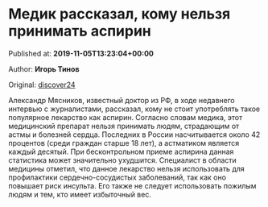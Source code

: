
# Медик рассказал, кому нельзя принимать аспирин

Published at: **2019-11-05T13:23:04+00:00**

Author: **Игорь Тинов**

Original: [discover24](https://discover24.ru/2019/11/medik-rasskazal-komu-nelzya-prinimat-aspirin/)

Александр Мясников, известный доктор из РФ, в ходе недавнего интервью с журналистами, рассказал, кому не стоит употреблять такое популярное лекарство как аспирин.
Согласно словам медика, этот медицинский препарат нельзя принимать людям, страдающим от астмы и болезней сердца. Последних в России насчитывается около 42 процентов (среди граждан старше 18 лет), а астматиком является каждый десятый. При бесконтрольном приеме аспирина данная статистика может значительно ухудшится.
Специалист в области медицины отметил, что данное лекарство нельзя использовать для профилактики сердечно-сосудистых заболеваний, так как оно повышает риск инсульта. Его также не следует использовать пожилым людям и тем, кто имеет избыточный вес.
